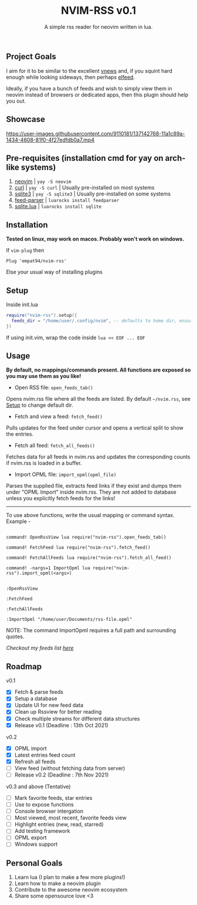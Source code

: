 <br />
<h1 align="center">NVIM-RSS v0.1</h1>
<p align="center">A simple rss reader for neovim written in lua.</p>
<br />

## Project Goals

I aim for it to be similar to the excellent [vnews](https://github.com/danchoi/vnews) and, if you squint hard enough while looking sideways, then perhaps [elfeed](https://github.com/skeeto/elfeed).

Ideally, if you have a bunch of feeds and wish to simply view them in neovim instead of browsers or dedicated apps, then this plugin should help you out.

## Showcase

https://user-images.githubusercontent.com/9110181/137142768-11a1c89a-1434-4608-81f0-4f27edfdb0a7.mp4

## Pre-requisites (installation cmd for yay on arch-like systems)

1. [neovim](https://neovim.io/) | `yay -S neovim`
2. [curl](https://curl.se/) | `yay -S curl` | Usually pre-installed on most systems
3. [sqlite3](https://sqlite.org/index.html) | `yay -S sqlite3` | Usually pre-installed on some systems
4. [feed-parser](https://github.com/slact/lua-feedparser) | `luarocks install feedparser`
5. [sqlite.lua](https://github.com/tami5/sqlite.lua) | `luarocks install sqlite`

## Installation

__Tested on linux, may work on macos. Probably won't work on windows.__

If `vim-plug` then

```vim
Plug 'empat94/nvim-rss'
```

Else your usual way of installing plugins

## Setup

Inside init.lua

```lua
require("nvim-rss").setup({
  feeds_dir = "/home/user/.config/nvim", -- defaults to home dir, ensure has write permissions
})
```

If using init.vim, wrap the code inside `lua << EOF ... EOF`

## Usage

__By default, no mappings/commands present. All functions are exposed so you may use them as you like!__

* Open RSS file: `open_feeds_tab()`

Opens nvim.rss file where all the feeds are listed. By default `~/nvim.rss`, see [Setup](#Setup) to change default dir.

* Fetch and view a feed: `fetch_feed()`

Pulls updates for the feed under cursor and opens a vertical split to show the entries.

* Fetch all feed: `fetch_all_feeds()`

Fetches data for all feeds in nvim.rss and updates the corresponding counts if nvim.rss is loaded in a buffer.

* Import OPML file: `import_opml(opml_file)`

Parses the supplied file, extracts feed links if they exist and dumps them under "OPML Import" inside nvim.rss. They are not added to database unless you explicitly fetch feeds for the links!

---

To use above functions, write the usual mapping or command syntax. Example -

```vim

command! OpenRssView lua require("nvim-rss").open_feeds_tab()

command! FetchFeed lua require("nvim-rss").fetch_feed()

command! FetchAllFeeds lua require("nvim-rss").fetch_all_feed()

command! -nargs=1 ImportOpml lua require("nvim-rss").import_opml(<args>)

```

```vim

:OpenRssView

:FetchFeed

:FetchAllFeeds

:ImportOpml "/home/user/Documents/rss-file.opml"

```

NOTE: The command ImportOpml requires a full path and surrounding quotes.

_Checkout my feeds list [here](https://github.com/EMPAT94/dotfiles/blob/main/nvim/.config/nvim/nvim.rss)_

## Roadmap

v0.1

- [X] Fetch & parse feeds
- [X] Setup a database
- [X] Update UI for new feed data
- [X] Clean up Rssview for better reading
- [X] Check multiple streams for different data structures
- [X] Release v0.1 (Deadline : 13th Oct 2021)

v0.2

- [X] OPML import
- [X] Latest entries feed count
- [X] Refresh all feeds
- [ ] View feed (without fetching data from server)
- [ ] Release v0.2 (Deadline : 7th Nov 2021)

v0.3 and above (Tentative)

- [ ] Mark favorite feeds, star entries
- [ ] Use <Plug> to expose functions
- [ ] Console browser intergation
- [ ] Most viewed, most recent, favorite feeds view
- [ ] Highlight entries (new, read, starred)
- [ ] Add testing framework
- [ ] OPML export
- [ ] Windows support

## Personal Goals

1. Learn lua (I plan to make a few more plugins!)
2. Learn how to make a neovim plugin
3. Contribute to the awesome neovim ecosystem
4. Share some opensource love <3
